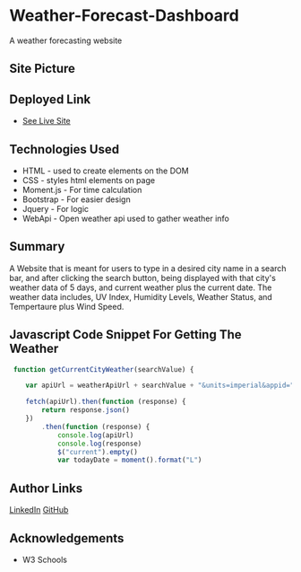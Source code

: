 # Weather-Forecast-Dashboard
A weather forecasting website

## Site Picture


## Deployed Link

* [See Live Site]()

## Technologies Used
- HTML - used to create elements on the DOM
- CSS - styles html elements on page
- Moment.js - For time calculation
- Bootstrap - For easier design 
- Jquery - For logic
- WebApi - Open weather api used to gather weather info

## Summary 
A Website that is meant for users to type in a desired city name in a search bar, and after clicking the search button, being displayed with that city's weather data of 5 days, and current weather plus the current date. The weather data includes, UV Index, Humidity Levels, Weather Status, and Tempertaure plus Wind Speed.

## Javascript Code Snippet For Getting The Weather
```javascript
 function getCurrentCityWeather(searchValue) {

    var apiUrl = weatherApiUrl + searchValue + "&units=imperial&appid=" + myApiKey;

    fetch(apiUrl).then(function (response) {
        return response.json()
    })
        .then(function (response) {
            console.log(apiUrl)
            console.log(response)
            $("current").empty()
            var todayDate = moment().format("L")
```

## Author Links
[LinkedIn](https://www.linkedin.com/in/mehdi-safari-992799142/)
[GitHub](https://github.com/mehdisafari77)

## Acknowledgements
- W3 Schools
